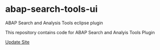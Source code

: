 # abap-search-tools-ui
ABAP Search and Analysis Tools eclipse plugin

This repository contains code for ABAP Search and Analyis Tools Plugin 

[Update Site](https://raw.githubusercontent.com/stockbal/EclipseDevUpdateSite/master)
